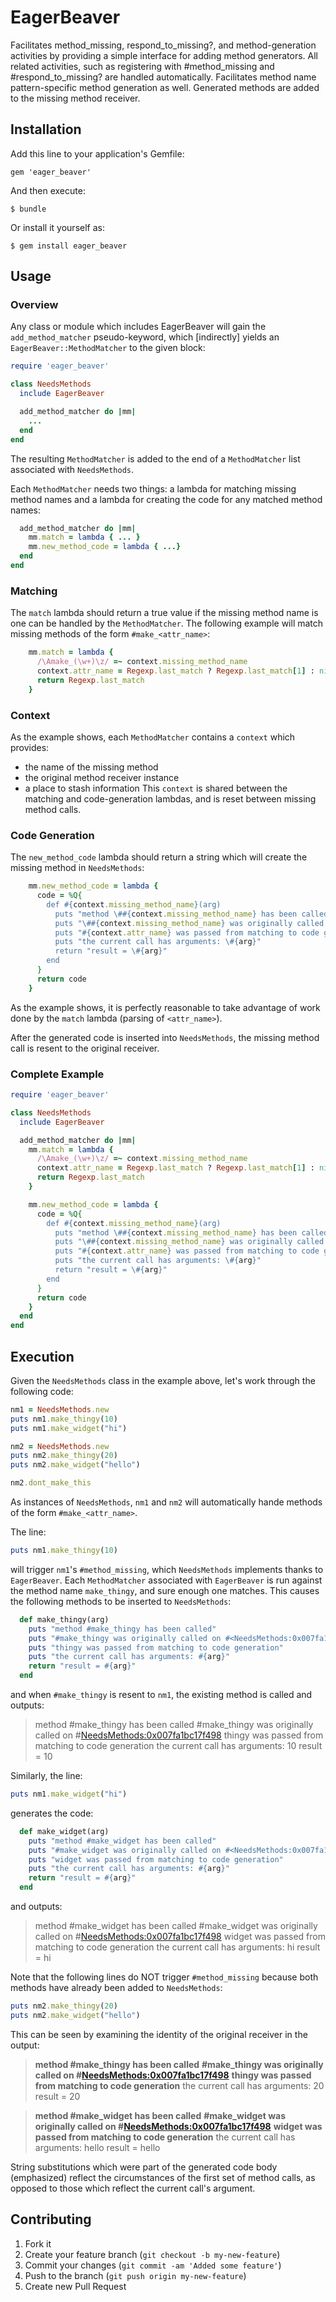 # EagerBeaver

Facilitates method_missing, respond_to_missing?, and method-generation activities
by providing a simple interface for adding method generators.  All related
activities, such as registering with #method_missing and #respond_to_missing?
are handled automatically.  Facilitates method name pattern-specific method
generation as well.  Generated methods are added to the missing method receiver.

## Installation

Add this line to your application's Gemfile:

    gem 'eager_beaver'

And then execute:

    $ bundle

Or install it yourself as:

    $ gem install eager_beaver

## Usage

### Overview

Any class or module which includes EagerBeaver will gain the `add_method_matcher`
pseudo-keyword, which [indirectly] yields an `EagerBeaver::MethodMatcher` to the
given block:

```ruby
require 'eager_beaver'

class NeedsMethods
  include EagerBeaver

  add_method_matcher do |mm|
    ...
  end
end
```

The resulting `MethodMatcher` is added to the end of a `MethodMatcher` list
associated with `NeedsMethods`.

Each `MethodMatcher` needs two things: a lambda for matching missing method names
and a lambda for creating the code for any matched method names:

```ruby
  add_method_matcher do |mm|
    mm.match = lambda { ... }
    mm.new_method_code = lambda { ...}
  end
end
```

### Matching

The `match` lambda should return a true value if the missing method name is one
can be handled by the `MethodMatcher`.  The following example will match
missing methods of the form `#make_<attr_name>`:

```ruby
    mm.match = lambda {
      /\Amake_(\w+)\z/ =~ context.missing_method_name
      context.attr_name = Regexp.last_match ? Regexp.last_match[1] : nil
      return Regexp.last_match
    }
```

### Context

As the example shows, each `MethodMatcher` contains a `context` which provides:
- the name of the missing method
- the original method receiver instance
- a place to stash information
This `context` is shared between the matching and code-generation lambdas, and
is reset between missing method calls.

### Code Generation

The `new_method_code` lambda should return a string which will create the
missing method in `NeedsMethods`:

```ruby
    mm.new_method_code = lambda {
      code = %Q{
        def #{context.missing_method_name}(arg)
          puts "method \##{context.missing_method_name} has been called"
          puts "\##{context.missing_method_name} was originally called on #{context.original_receiver}"
          puts "#{context.attr_name} was passed from matching to code generation"
          puts "the current call has arguments: \#{arg}"
          return "result = \#{arg}"
        end
      }
      return code
    }
```

As the example shows, it is perfectly reasonable to take advantage of work done
by the `match` lambda (parsing of `<attr_name>`).

After the generated code is inserted into `NeedsMethods`, the missing method 
call is resent to the original receiver.

### Complete Example

```ruby
require 'eager_beaver'

class NeedsMethods
  include EagerBeaver

  add_method_matcher do |mm|
    mm.match = lambda {
      /\Amake_(\w+)\z/ =~ context.missing_method_name
      context.attr_name = Regexp.last_match ? Regexp.last_match[1] : nil
      return Regexp.last_match
    }

    mm.new_method_code = lambda {
      code = %Q{
        def #{context.missing_method_name}(arg)
          puts "method \##{context.missing_method_name} has been called"
          puts "\##{context.missing_method_name} was originally called on #{context.original_receiver}"
          puts "#{context.attr_name} was passed from matching to code generation"
          puts "the current call has arguments: \#{arg}"
          return "result = \#{arg}"
        end
      }
      return code
    }
  end
end
```

## Execution

Given the `NeedsMethods` class in the example above, let's work through the
following code:

```ruby
nm1 = NeedsMethods.new
puts nm1.make_thingy(10)
puts nm1.make_widget("hi")

nm2 = NeedsMethods.new
puts nm2.make_thingy(20)
puts nm2.make_widget("hello")

nm2.dont_make_this
```

As instances of `NeedsMethods`, `nm1` and `nm2` will automatically hande
methods of the form `#make_<attr_name>`.

The line:
```ruby
puts nm1.make_thingy(10)
```
will trigger `nm1`'s `#method_missing`, which `NeedsMethods` implements thanks to
`EagerBeaver`.  Each `MethodMatcher` associated with `EagerBeaver` is run against
the method name `make_thingy`, and sure enough one matches.  This causes the
following methods to be inserted to `NeedsMethods`:
```ruby
  def make_thingy(arg)
    puts "method #make_thingy has been called"
    puts "#make_thingy was originally called on #<NeedsMethods:0x007fa1bc17f498>"
    puts "thingy was passed from matching to code generation"
    puts "the current call has arguments: #{arg}"
    return "result = #{arg}"
  end
```
and when `#make_thingy` is resent to `nm1`, the existing method is called and 
outputs:

> method #make_thingy has been called
> #make_thingy was originally called on #<NeedsMethods:0x007fa1bc17f498>
> thingy was passed from matching to code generation
> the current call has arguments: 10
> result = 10

Similarly, the line:
```ruby
puts nm1.make_widget("hi")
```
generates the code:
```ruby
  def make_widget(arg)
    puts "method #make_widget has been called"
    puts "#make_widget was originally called on #<NeedsMethods:0x007fa1bc17f498>"
    puts "widget was passed from matching to code generation"
    puts "the current call has arguments: #{arg}"
    return "result = #{arg}"
  end
```
and outputs:
> method #make_widget has been called
> #make_widget was originally called on #<NeedsMethods:0x007fa1bc17f498>
> widget was passed from matching to code generation
> the current call has arguments: hi
> result = hi

Note that the following lines do NOT trigger `#method_missing` because both methods
have already been added to `NeedsMethods`:
```ruby
puts nm2.make_thingy(20)
puts nm2.make_widget("hello")
```
This can be seen by examining the identity of the original receiver in the output:

> **method #make_thingy has been called**
> **#make_thingy was originally called on #<NeedsMethods:0x007fa1bc17f498>**
> **thingy was passed from matching to code generation**
> the current call has arguments: 20
> result = 20

> **method #make_widget has been called**
> **#make_widget was originally called on #<NeedsMethods:0x007fa1bc17f498>**
> **widget was passed from matching to code generation**
> the current call has arguments: hello
> result = hello

String substitutions which were part of the generated code body (emphasized)
reflect the circumstances of the first set of method calls, as opposed to 
those which reflect the current call's argument.

## Contributing

1. Fork it
2. Create your feature branch (`git checkout -b my-new-feature`)
3. Commit your changes (`git commit -am 'Added some feature'`)
4. Push to the branch (`git push origin my-new-feature`)
5. Create new Pull Request
